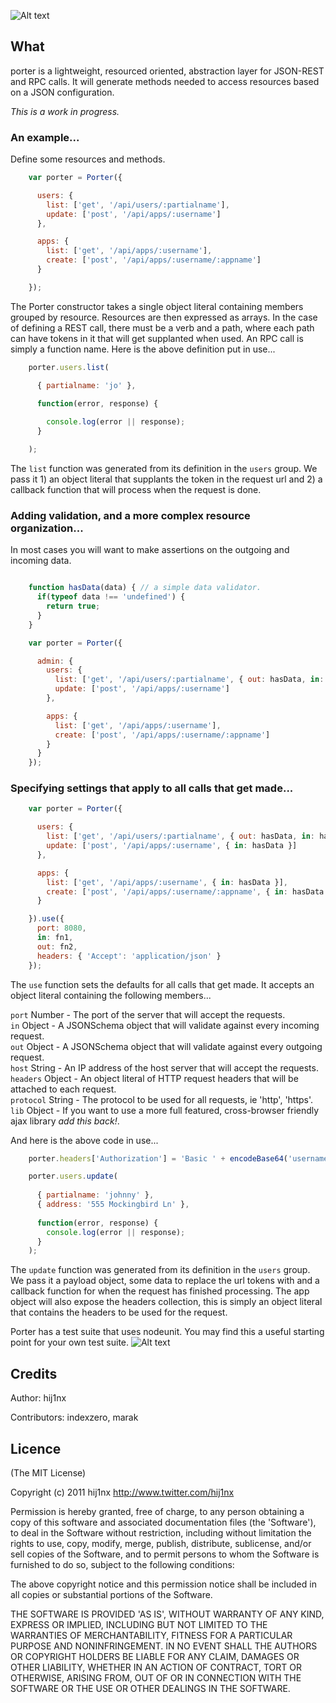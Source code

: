 ![Alt text](https://github.com/hij1nx/Porter/raw/master/doc/logo.png)<br/>

## What

porter is a lightweight, resourced oriented, abstraction layer for JSON-REST and RPC calls. It will generate methods needed to access resources based on a JSON configuration.

*This is a work in progress.*

### An example...
Define some resources and methods.

```javascript
    var porter = Porter({

      users: {
        list: ['get', '/api/users/:partialname'],
        update: ['post', '/api/apps/:username']
      },

      apps: {
        list: ['get', '/api/apps/:username'],
        create: ['post', '/api/apps/:username/:appname']
      }

    });
```

The Porter constructor takes a single object literal containing members grouped by resource. Resources are then expressed as arrays. In the case of defining a REST call, there must be a verb and a path, where each path can have tokens in it that will get supplanted when used. An RPC call is simply a function name. Here is the above definition put in use...

```javascript
    porter.users.list(

      { partialname: 'jo' },

      function(error, response) {
        
        console.log(error || response);
      }

    );
```

The `list` function was generated from its definition in the `users` group. We pass it 1) an object literal that supplants the token in the request url and 2) a callback function that will process when the request is done.

### Adding validation, and a more complex resource organization...
In most cases you will want to make assertions on the outgoing and incoming data.

```javascript

    function hasData(data) { // a simple data validator.
      if(typeof data !== 'undefined') {
        return true;
      }
    }

    var porter = Porter({

      admin: {
        users: {
          list: ['get', '/api/users/:partialname', { out: hasData, in: hasData }],
          update: ['post', '/api/apps/:username']
        },

        apps: {
          list: ['get', '/api/apps/:username'],
          create: ['post', '/api/apps/:username/:appname']
        }
      }
    });
```

### Specifying settings that apply to all calls that get made...

```javascript
    var porter = Porter({

      users: {
        list: ['get', '/api/users/:partialname', { out: hasData, in: hasData }],
        update: ['post', '/api/apps/:username', { in: hasData }]
      },

      apps: {
        list: ['get', '/api/apps/:username', { in: hasData }],
        create: ['post', '/api/apps/:username/:appname', { in: hasData }]
      }

    }).use({
      port: 8080,
      in: fn1,
      out: fn2,
      headers: { 'Accept': 'application/json' }
    });
```

The `use` function sets the defaults for all calls that get made. It accepts an object literal containing the following members...

`port` Number - The port of the server that will accept the requests.<br/>
`in` Object - A JSONSchema object that will validate against every incoming request.<br/>
`out` Object - A JSONSchema object that will validate against every outgoing request.<br/>
`host` String - An IP address of the host server that will accept the requests.<br/>
`headers` Object - An object literal of HTTP request headers that will be attached to each request.<br/>
`protocol` String - The protocol to be used for all requests, ie 'http', 'https'.<br/>
`lib` Object - If you want to use a more full featured, cross-browser friendly ajax library *add this back!*.<br/>

And here is the above code in use...

```javascript
    porter.headers['Authorization'] = 'Basic ' + encodeBase64('username:password');

    porter.users.update(
      
      { partialname: 'johnny' },
      { address: '555 Mockingbird Ln' },
      
      function(error, response) {
        console.log(error || response);
      }
    );
```

The `update` function was generated from its definition in the `users` group. We pass it a payload object, some data to replace the url tokens with and a callback function for when the request has finished processing. The app object will also expose the headers collection, this is simply an object literal that contains the headers to be used for the request.

Porter has a test suite that uses nodeunit. You may find this a useful starting point for your own test suite.
![Alt text](https://github.com/hij1nx/Porter/raw/master/doc/test.png)<br/>


## Credits

Author: hij1nx

Contributors: indexzero, marak

## Licence

(The MIT License)

Copyright (c) 2011 hij1nx <http://www.twitter.com/hij1nx>

Permission is hereby granted, free of charge, to any person obtaining a copy of this software and associated documentation files (the 'Software'), to deal in the Software without restriction, including without limitation the rights to use, copy, modify, merge, publish, distribute, sublicense, and/or sell copies of the Software, and to permit persons to whom the Software is furnished to do so, subject to the following conditions:

The above copyright notice and this permission notice shall be included in all copies or substantial portions of the Software.

THE SOFTWARE IS PROVIDED 'AS IS', WITHOUT WARRANTY OF ANY KIND, EXPRESS OR IMPLIED, INCLUDING BUT NOT LIMITED TO THE WARRANTIES OF MERCHANTABILITY, FITNESS FOR A PARTICULAR PURPOSE AND NONINFRINGEMENT. IN NO EVENT SHALL THE AUTHORS OR COPYRIGHT HOLDERS BE LIABLE FOR ANY CLAIM, DAMAGES OR OTHER LIABILITY, WHETHER IN AN ACTION OF CONTRACT, TORT OR OTHERWISE, ARISING FROM, OUT OF OR IN CONNECTION WITH THE SOFTWARE OR THE USE OR OTHER DEALINGS IN THE SOFTWARE.
